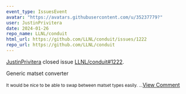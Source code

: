 ```yaml
---
event_type: IssuesEvent
avatar: "https://avatars.githubusercontent.com/u/35237779?"
user: JustinPrivitera
date: 2024-01-26
repo_name: LLNL/conduit
html_url: https://github.com/LLNL/conduit/issues/1222
repo_url: https://github.com/LLNL/conduit
---
```


<a href='https://github.com/JustinPrivitera' target='_blank'>JustinPrivitera</a> closed issue <a href='https://github.com/LLNL/conduit/issues/1222' target='_blank'>LLNL/conduit#1222</a>.

<p>Generic matset converter</p><small>It would be nice to be able to swap between matset types easily....</small><a href='https://github.com/LLNL/conduit/issues/1222' target='_blank'>View Comment</a>